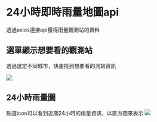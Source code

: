 # 24小時即時雨量地圖api
透過axios連接api獲得雨量觀測站的資料
## 選單顯示想要看的觀測站
透過選定不同城市，快速找到想要看的測站資訊

![](https://i.imgur.com/9nD2ZH0.jpg)

## 24小時雨量圖
點選icon可以看到近期24小時的雨量資訊，以直方圖來表示
![](https://i.imgur.com/XW6pNHk.jpg)
